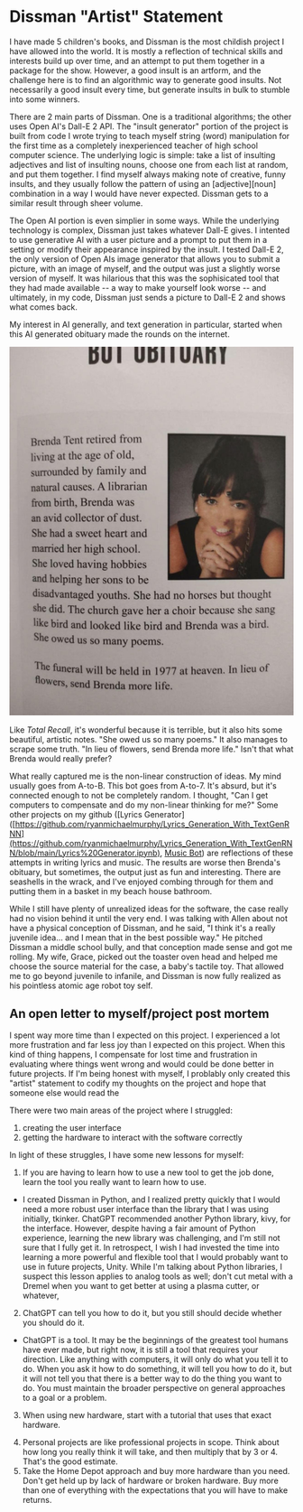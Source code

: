 # Dissman "Artist" Statement
I have made 5 children's books, and Dissman is the most childish project I have allowed into the world. It is mostly a reflection of technical skills and interests build up over time, and an attempt to put them together in a package for the show. However, a good insult is an artform, and the challenge here is to find an algorithmic way to generate good insults. Not necessarily a good insult every time, but generate insults in bulk to stumble into some winners.

There are 2 main parts of Dissman. One is a traditional algorithms; the other uses Open AI's Dall-E 2 API. The "insult generator" portion of the project is built from code I wrote trying to teach myself string (word) manipulation for the first time as a completely inexperienced teacher of high school computer science. The underlying logic is simple: take a list of insulting adjectives and list of insulting nouns, choose one from each list at random, and put them together. I find myself always making note of creative, funny insults, and they usually follow the pattern of using an [adjective][noun] combination in a way I would have never expected. Dissman gets to a similar result through sheer volume.

The Open AI portion is even simplier in some ways. While the underlying technology is complex, Dissman just takes whatever Dall-E gives. I intented to use generative AI with a user picture and a prompt to put them in a setting or modify their appearance inspired by the insult. I tested Dall-E 2, the only version of Open AIs image generator that allows you to submit a picture, with an image of myself, and the output was just a slightly worse version of myself. It was hilarious that this was the sophisicated tool that they had made available -- a way to make yourself look worse -- and ultimately, in my code, Dissman just sends a picture to Dall-E 2 and shows what comes back.

My interest in AI generally, and text generation in particular, started when this AI generated obituary made the rounds on the internet.

![Bot Obituary](obituary.jpg)

Like _Total Recall_, it's wonderful because it is terrible, but it also hits some beautiful, artistic notes. "She owed us so many poems." It also manages to scrape some truth. "In lieu of flowers, send Brenda more life." Isn't that what Brenda would really prefer?

What really captured me is the non-linear construction of ideas. My mind usually goes from A-to-B. This bot goes from A-to-7. It's absurd, but it's connected enough to not be completely random. I thought, "Can I get computers to compensate and do my non-linear thinking for me?" Some other projects on my github ([Lyrics Generator]([https://github.com/ryanmichaelmurphy/Lyrics_Generation_With_TextGenRNN](https://github.com/ryanmichaelmurphy/Lyrics_Generation_With_TextGenRNN/blob/main/Lyrics%20Generator.ipynb), [Music Bot](https://github.com/ryanmichaelmurphy/Music-Bot-3000)) are reflections of these attempts in writing lyrics and music. The results are worse then Brenda's obituary, but sometimes, the output just as fun and interesting. There are seashells in the wrack, and I've enjoyed combing through for them and putting them in a basket in my beach house bathroom. 

While I still have plenty of unrealized ideas for the software, the case really had no vision behind it until the very end. I was talking with Allen about not have a physical conception of Dissman, and he said, "I think it's a really juvenile idea... and I mean that in the best possible way." He pitched Dissman a middle school bully, and that conception made sense and got me rolling. My wife, Grace, picked out the toaster oven head and helped me choose the source material for the case, a baby's tactile toy. That allowed me to go beyond juvenile to infanile, and Dissman is now fully realized as his pointless atomic age robot toy self.   

## An open letter to myself/project post mortem

I spent way more time than I expected on this project. I experienced a lot more frustration and far less joy than I expected on this project. When this kind of thing happens, I compensate for lost time and frustration in evaluating where things went wrong and would could be done better in future projects. If I'm being honest with myself, I problably only created this "artist" statement to codify my thoughts on the project and hope that someone else would read the  

There were two main areas of the project where I struggled:
1) creating the user interface
2) getting the hardware to interact with the software correctly

In light of these struggles, I have some new lessons for myself:
1. If you are having to learn how to use a new tool to get the job done, learn the tool you really want to learn how to use.
  - I created Dissman in Python, and I realized pretty quickly that I would need a more robust user interface than the library that I was using initially, tkinker. ChatGPT recommended another Python library, kivy, for the interface. However, despite having a fair amount of Python experience, learning the new library was challenging, and I'm still not sure that I fully get it. In retrospect, I wish I had invested the time into learning a more powerful and flexible tool that I would probably want to use in future projects, Unity. While I'm talking about Python libraries, I suspect this lesson applies to analog tools as well; don't cut metal with a Dremel when you want to get better at using a plasma cutter, or whatever,  
2. ChatGPT can tell you how to do it, but you still should decide whether you should do it.
  - ChatGPT is a tool. It may be the beginnings of the greatest tool humans have ever made, but right now, it is still a tool that requires your direction. Like anything with computers, it will only do what you tell it to do. When you ask it how to do something, it will tell you how to do it, but it will not tell you that there is a better way to do the thing you want to do. You must maintain the broader perspective on general approaches to a goal or a problem.   
3. When using new hardware, start with a tutorial that uses that exact hardware.
4) Personal projects are like professional projects in scope. Think about how long you really think it will take, and then multiply that by 3 or 4. That's the good estimate.
5) Take the Home Depot approach and buy more hardware than you need. Don't get held up by lack of hardware or broken hardware. Buy more than one of everything with the expectations that you will have to make returns.
